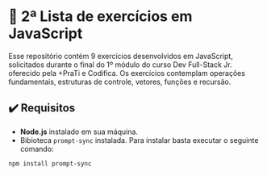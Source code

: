 # :notebook: 2ª Lista de exercícios em JavaScript 

Esse repositório contém 9 exercícios desenvolvidos em JavaScript, solicitados durante o final do 1º módulo do curso Dev Full-Stack Jr. oferecido pela +PraTi e Codifica. Os exercícios contemplam operações fundamentais, estruturas de controle, vetores, funções e recursão.

## :heavy_check_mark: Requisitos

- **Node.js** instalado em sua máquina.
- Bibioteca `prompt-sync` instalada. Para instalar basta executar o seguinte comando:
```bash
npm install prompt-sync

